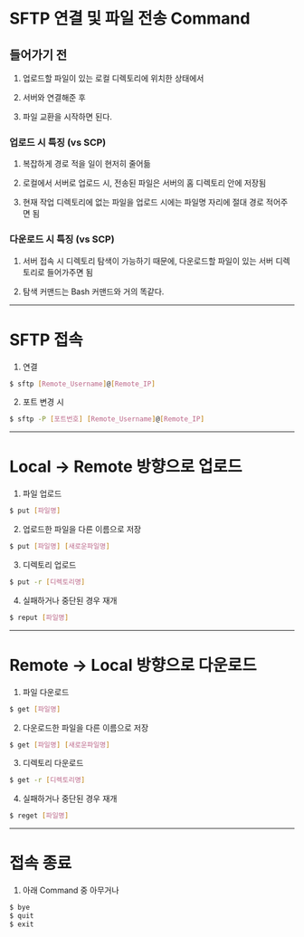 # SFTP 연결 및 파일 전송 Command


## 들어가기 전

1. 업로드할 파일이 있는 로컬 디렉토리에 위치한 상태에서

2. 서버와 연결해준 후

3. 파일 교환을 시작하면 된다.

 

### 업로드 시 특징 (vs SCP)

1. 복잡하게 경로 적을 일이 현저히 줄어듦

2. 로컬에서 서버로 업로드 시, 전송된 파일은 서버의 홈 디렉토리 안에 저장됨

3. 현재 작업 디렉토리에 없는 파일을 업로드 시에는 파일명 자리에 절대 경로 적어주면 됨

 

### 다운로드 시 특징 (vs SCP)

1. 서버 접속 시 디렉토리 탐색이 가능하기 때문에, 다운로드할 파일이 있는 서버 디렉토리로 들어가주면 됨

2. 탐색 커맨드는 Bash 커맨드와 거의 똑같다.

---

# SFTP 접속

 
1. 연결

```bash
$ sftp [Remote_Username]@[Remote_IP]
```
 

2. 포트 변경 시

```bash
$ sftp -P [포트번호] [Remote_Username]@[Remote_IP]
```

---

# Local → Remote 방향으로 업로드
 

1. 파일 업로드

```bash
$ put [파일명]
```


2. 업로드한 파일을 다른 이름으로 저장

```bash
$ put [파일명] [새로운파일명]
```
 

3. 디렉토리 업로드

```bash
$ put -r [디렉토리명]
```


4. 실패하거나 중단된 경우 재개

```bash
$ reput [파일명]
```

---

# Remote → Local 방향으로 다운로드
 

1. 파일 다운로드

```bash
$ get [파일명]
```
 

2. 다운로드한 파일을 다른 이름으로 저장

```bash
$ get [파일명] [새로운파일명]
```
 

3. 디렉토리 다운로드

```bash
$ get -r [디렉토리명]
```
 

4. 실패하거나 중단된 경우 재개

```bash
$ reget [파일명]
```

---

# 접속 종료


1. 아래 Command 중 아무거나

```bash
$ bye
$ quit
$ exit
```
